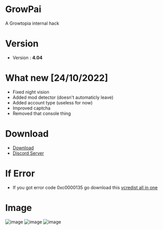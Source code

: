 # GrowPai
A Growtopia internal hack
# Version
* Version : <b>4.04</b>
# What new [24/10/2022]
* Fixed night vision
* Added mod detector (doesn't automaticly leave)
* Added account type (useless for now)
* Improved captcha
* Removed that console thing
# Download
* [Download](https://carapedi.id/ylXqjPyrgwC)
* [Discord Server](https://discord.gg/growpai)

# If Error
* If you got error code 0xc0000135 go download this [vcredist all in one](https://www.techpowerup.com/download/visual-c-redistributable-runtime-package-all-in-one)

# Image
![image](https://user-images.githubusercontent.com/53701922/197438942-68b8e362-1632-4aac-a925-e50122945402.png)
![image](https://user-images.githubusercontent.com/53701922/197438961-556cad59-b0c5-4dae-b37f-9f2bb48c27d0.png)
![image](https://user-images.githubusercontent.com/53701922/197438983-7d2da13b-bde9-4aca-9a7e-c918b5153a1f.png)
